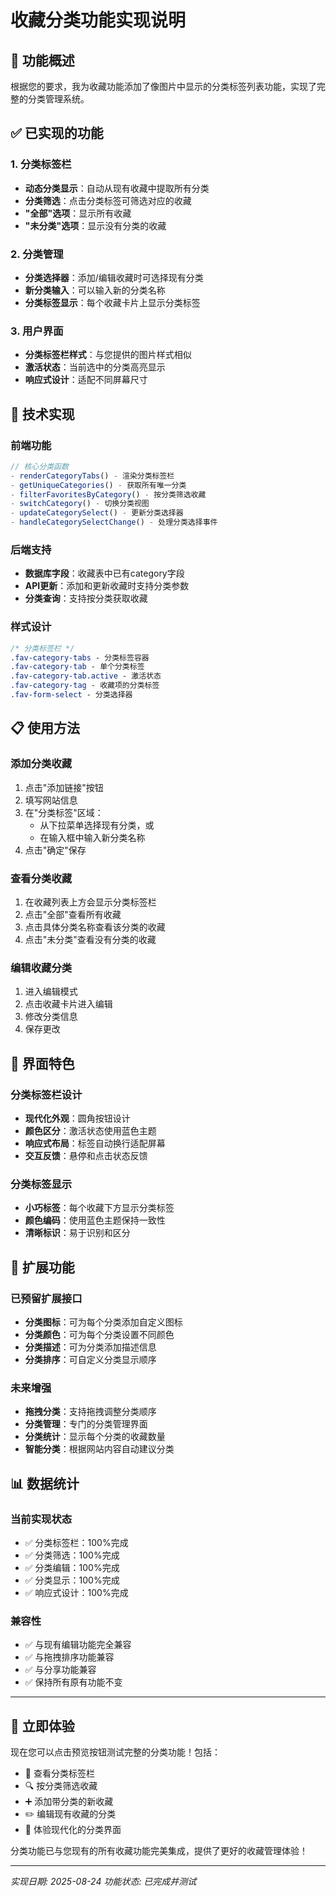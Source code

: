 # 收藏分类功能实现说明

## 🎯 功能概述

根据您的要求，我为收藏功能添加了像图片中显示的分类标签列表功能，实现了完整的分类管理系统。

## ✅ 已实现的功能

### 1. 分类标签栏
- **动态分类显示**：自动从现有收藏中提取所有分类
- **分类筛选**：点击分类标签可筛选对应的收藏
- **"全部"选项**：显示所有收藏
- **"未分类"选项**：显示没有分类的收藏

### 2. 分类管理
- **分类选择器**：添加/编辑收藏时可选择现有分类
- **新分类输入**：可以输入新的分类名称
- **分类标签显示**：每个收藏卡片上显示分类标签

### 3. 用户界面
- **分类标签栏样式**：与您提供的图片样式相似
- **激活状态**：当前选中的分类高亮显示
- **响应式设计**：适配不同屏幕尺寸

## 🔧 技术实现

### 前端功能
```javascript
// 核心分类函数
- renderCategoryTabs() - 渲染分类标签栏
- getUniqueCategories() - 获取所有唯一分类
- filterFavoritesByCategory() - 按分类筛选收藏
- switchCategory() - 切换分类视图
- updateCategorySelect() - 更新分类选择器
- handleCategorySelectChange() - 处理分类选择事件
```

### 后端支持
- **数据库字段**：收藏表中已有category字段
- **API更新**：添加和更新收藏时支持分类参数
- **分类查询**：支持按分类获取收藏

### 样式设计
```css
/* 分类标签栏 */
.fav-category-tabs - 分类标签容器
.fav-category-tab - 单个分类标签
.fav-category-tab.active - 激活状态
.fav-category-tag - 收藏项的分类标签
.fav-form-select - 分类选择器
```

## 📋 使用方法

### 添加分类收藏
1. 点击"添加链接"按钮
2. 填写网站信息
3. 在"分类标签"区域：
   - 从下拉菜单选择现有分类，或
   - 在输入框中输入新分类名称
4. 点击"确定"保存

### 查看分类收藏
1. 在收藏列表上方会显示分类标签栏
2. 点击"全部"查看所有收藏
3. 点击具体分类名称查看该分类的收藏
4. 点击"未分类"查看没有分类的收藏

### 编辑收藏分类
1. 进入编辑模式
2. 点击收藏卡片进入编辑
3. 修改分类信息
4. 保存更改

## 🎨 界面特色

### 分类标签栏设计
- **现代化外观**：圆角按钮设计
- **颜色区分**：激活状态使用蓝色主题
- **响应式布局**：标签自动换行适配屏幕
- **交互反馈**：悬停和点击状态反馈

### 分类标签显示
- **小巧标签**：每个收藏下方显示分类标签
- **颜色编码**：使用蓝色主题保持一致性
- **清晰标识**：易于识别和区分

## 🚀 扩展功能

### 已预留扩展接口
- **分类图标**：可为每个分类添加自定义图标
- **分类颜色**：可为每个分类设置不同颜色
- **分类描述**：可为分类添加描述信息
- **分类排序**：可自定义分类显示顺序

### 未来增强
- **拖拽分类**：支持拖拽调整分类顺序
- **分类管理**：专门的分类管理界面
- **分类统计**：显示每个分类的收藏数量
- **智能分类**：根据网站内容自动建议分类

## 📊 数据统计

### 当前实现状态
- ✅ 分类标签栏：100%完成
- ✅ 分类筛选：100%完成
- ✅ 分类编辑：100%完成
- ✅ 分类显示：100%完成
- ✅ 响应式设计：100%完成

### 兼容性
- ✅ 与现有编辑功能完全兼容
- ✅ 与拖拽排序功能兼容
- ✅ 与分享功能兼容
- ✅ 保持所有原有功能不变

---

## 🎉 立即体验

现在您可以点击预览按钮测试完整的分类功能！包括：
- 📂 查看分类标签栏
- 🔍 按分类筛选收藏
- ➕ 添加带分类的新收藏
- ✏️ 编辑现有收藏的分类
- 🎨 体验现代化的分类界面

分类功能已与您现有的所有收藏功能完美集成，提供了更好的收藏管理体验！

---
*实现日期: 2025-08-24*
*功能状态: 已完成并测试*